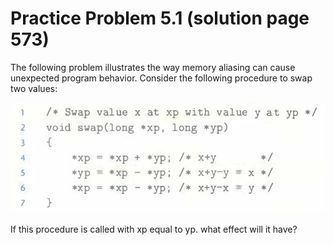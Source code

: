 # Practice Problem 5.1 (solution page 573)
The following problem illustrates the way memory aliasing can cause unexpected program behavior. Consider the following procedure to swap two values:

![](./images/5.1.png)

If this procedure is called with xp equal to yp. what effect will it have?